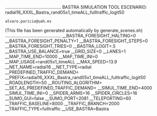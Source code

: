 .............................................
    BASTRA SIMULATION TOOL
    ESCENARIO: radial16_XXXL_Bastra_rand05x1_timeALL_fulltraffic_logit50

    alvaro.paricio@uah.es
(This file has been generated automatically by generate_scenes.sh)
.............................................
__BASTRA_FORESIGHT_HALTING=0
__BASTRA_FORESIGHT_PENALTY=1
__BASTRA_FORESIGHT_STEPS=0
__BASTRA_FORESIGHT_TRIES=0
__BASTRA_LOGIT=.5
__BASTRA_USE_BALANCE=true
__GRID_SIZE=0
__LANES=1
__MAP_TIME_END=10000
__MAP_TIME_INI=0
__MAP_USAGE=rand05x1_timeALL
__MAX_SPEED=13.9
__NET_NAME=radial16
__NET_TYPE=radial
__PREDEFINED_TRAFFIC_DEMAND=
__PREFIX=radial16_XXXL_Bastra_rand05x1_timeALL_fulltraffic_logit50
__ROADLENGTH=50
__ROUTING_ALGORITHM=
__SET_AS_PREDEFINED_TRAFFIC_DEMAND=
__SIMUL_TIME_END=4000
__SIMUL_TIME_INI=0
__SPIDER_ARMS=16
__SPIDER_CIRCLES=16
__SUMO_GUI=false
__SUMO_PORT=2081
__TELEPORTING=60
__TRAFFIC_BASELINE=8000
__TRAFFIC_BRANCH=2000
__TRAFFIC_TYPE=fulltraffic
__USE_BASTRA=Bastra

